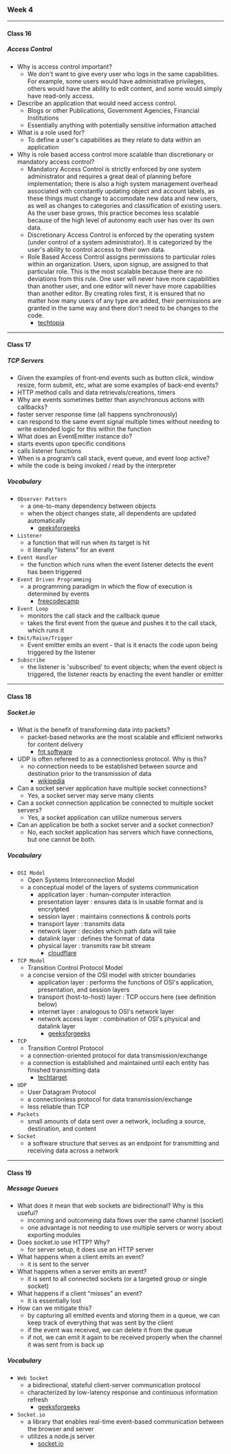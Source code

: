 ### Week 4

***

#### Class 16

##### Access Control
* Why is access control important?
  * We don't want to give every user who logs in the same capabilities. For example, some users would have administrative privileges, others would have the ability to edit content, and some would simply have read-only access.
* Describe an application that would need access control.
  * Blogs or other Publications, Government Agencies, Financial Institutions
  * Essentially anything with potentially sensitive information attached
* What is a role used for?
  * To define a user's capabilities as they relate to data within an application
* Why is role based access control more scalable than discretionary or mandatory access control?
  * Mandatory Access Control is strictly enforced by one system administrator and requires a great deal of planning before implementation; there is also a high system management overhead associated with constantly updating object and account labels, as these things must change to accomodate new data and new users, as well as changes to categories and classification of existing users. As the user base grows, this practice becomes less scalable because of the high level of autonomy each user has over its own data.
  * Discretionary Access Control is enforced by the operating system (under control of a system administrator). It is categorized by the user's ability to control access to their own data. 
  * Role Based Access Control assigns permissions to particular roles within an organization. Users, upon signup, are assigned to that particular role. This is the most scalable because there are no deviations from this rule. One user will never have more capabilities than another user, and one editor will never have more capabilities than another editor. By creating roles first, it is ensured that no matter how many users of any type are added, their permissions are granted in the same way and there don't need to be changes to the code.
    * [techtopia](https://www.techotopia.com/index.php/Mandatory,_Discretionary,_Role_and_Rule_Based_Access_Control)

***

#### Class 17

##### TCP Servers
* Given the examples of front-end events such as button click, window resize, form submit, etc, what are some examples of back-end events?
 * HTTP method calls and data retrievals/creations, timers
* Why are events sometimes better than asynchronous actions with callbacks?
 * faster server response time (all happens synchronously)
 * can respond to the same event signal multiple times without needing to write extended logic for this within the function
* What does an EventEmitter instance do?
 * starts events upon specific conditions
 * calls listener functions
* When is a program’s call stack, event queue, and event loop active?
 * while the code is being invoked / read by the interpreter
 
##### Vocabulary
* `Observer Pattern`
  * a one-to-many dependency between objects
  * when the object changes state, all dependents are updated automatically
    * [geeksforgeeks](https://www.geeksforgeeks.org/observer-pattern-set-1-introduction/)
* `Listener`
  * a function that will run when its target is hit
  * it literally "listens" for an event
* `Event Handler`
  * the function which runs when the event listener detects the event has been triggered
* `Event Driven Programming`
  * a programming paradigm in which the flow of execution is determined by events
    * [freecodecamp](https://www.freecodecamp.org/news/understanding-node-js-event-driven-architecture-223292fcbc2d/)
* `Event Loop`
  * monitors the call stack and the callback queue
  * takes the first event from the queue and pushes it to the call stack, which runs it
* `Emit/Raise/Trigger`
  * Event emitter emits an event - that is it enacts the code upon being triggered by the listener
* `Subscribe`
  * the listener is 'subscribed' to event objects; when the event object is triggered, the listener reacts by enacting the event handler or emitter

***

#### Class 18

##### Socket.io
* What is the benefit of transforming data into packets?
  * packet-based networks are the most scalable and efficient networks for content delivery
    * [fnt software](https://blog.fntsoftware.com/network-transformation-transitioning-to-packet-technology/)
* UDP is often refereed to as a connectionless protocol. Why is this?
  * no connection needs to be established between source and destination prior to the transmission of data
    * [wikipedia](https://en.wikipedia.org/wiki/Connectionless_communication)
* Can a socket server application have multiple socket connections?
  * Yes, a socket server may serve many clients
* Can a socket connection application be connected to multiple socket servers?
  * Yes, a socket application can utilize numerous servers
* Can an application be both a socket server and a socket connection?
  * No, each socket application has servers which have connections, but one cannot be both.

##### Vocabulary
* `OSI Model`
  * Open Systems Interconnection Model
  * a conceptual model of the layers of systems communication
    * application layer : human-computer interaction
    * presentation layer : ensures data is in usable format and is encrytpted
    * session layer : maintains connections & controls ports
    * transport layer : transmits data
    * network layer : decides which path data will take
    * datalink layer : defines the format of data
    * physical layer : transmits raw bit stream 
      * [cloudflare](https://www.cloudflare.com/learning/ddos/glossary/open-systems-interconnection-model-osi/)
* `TCP Model`
  * Transition Control Protocol Model
  * a concise version of the OSI model with stricter boundaries
    * application layer : performs the functions of OSI's application, presentation, and session layers
    * transport (host-to-host) layer : TCP occurs here (see definition below)
    * internet layer : analogous to OSI's network layer
    * network access layer : combination of OSI's physical and datalink layer
      * [geeksforgeeks](https://www.geeksforgeeks.org/tcp-ip-model/)
* `TCP`
  * Transition Control Protocol
  * a connection-oriented protocol for data transmission/exchange
  * a connection is established and maintained until each entity has finished transmitting data
    * [techtarget](https://searchnetworking.techtarget.com/definition/TCP)
* `UDP`
  * User Datagram Protocol
  * a connectionless protocol for data transmission/exchange
  * less reliable than TCP
* `Packets`
  * small amounts of data sent over a network, including a source, destination, and content
* `Socket`
  * a software structure that serves as an endpoint for transmitting and receiving data across a network
  
***

#### Class 19

##### Message Queues
* What does it mean that web sockets are bidirectional? Why is this useful?
  * incoming and outcomeing data flows over the same channel (socket)
  * one advantage is not needing to use multiple servers or worry about exporting modules
* Does socket.io use HTTP? Why?
  * for server setup, it does use an HTTP server 
* What happens when a client emits an event?
  * it is sent to the server
* What happens when a server emits an event?
  * it is sent to all connected sockets (or a targeted group or single socket)
* What happens if a client “misses” an event?
  * it is essentially lost 
* How can we mitigate this?
  * by capturing all emitted events and storing them in a queue, we can keep track of everything that was sent by the client
  * if the event was received, we can delete it from the queue
  * if not, we can emit it again to be received properly when the channel it was sent from is back up

##### Vocabulary
* `Web Socket`
  * a bidirectional, stateful client-server communication protocol
  * characterized by low-latency response and continuous information refresh
    * [geeksforgeeks](https://www.geeksforgeeks.org/what-is-web-socket-and-how-it-is-different-from-the-http/)
* `Socket.io`
  * a library that enables real-time event-based communication between the browser and server
  * utilizes a node.js server
    * [socket.io](https://socket.io/docs/)
